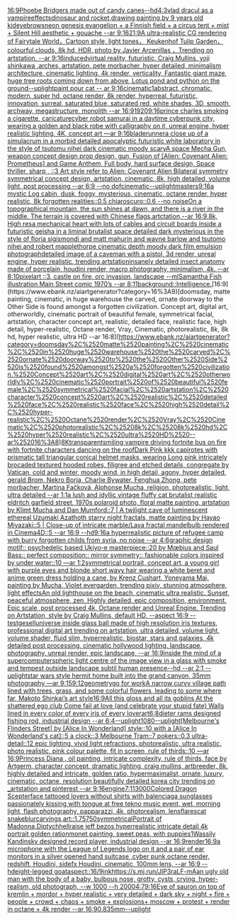 [16:9](https://www.ebank.nz/aiartgenerator?category=16%3A9)[Phoebe Bridgers made out of candy canes](https://www.ebank.nz/aiartgenerator?category=Phoebe%2520Bridgers%2520made%2520out%2520of%2520candy%2520canes)[--hd](https://www.ebank.nz/aiartgenerator?category=--hd)[4:3](https://www.ebank.nz/aiartgenerator?category=4%3A3)[vlad dracul as a vampire](https://www.ebank.nz/aiartgenerator?category=vlad%2520dracul%2520as%2520a%2520vampire)[effects](https://www.ebank.nz/aiartgenerator?category=effects)[dinosaur and rocket,drawing painting,by 9 years old kid](https://www.ebank.nz/aiartgenerator?category=dinosaur%2520and%2520rocket%2Cdrawing%2520painting%2Cby%25209%2520years%2520old%2520kid)[eyebrows](https://www.ebank.nz/aiartgenerator?category=eyebrows)[neon genesis evangelion + a Finnish field + a circus tent + mist + Silent Hill aesthetic + gouache --ar 9:16](https://www.ebank.nz/aiartgenerator?category=neon%2520genesis%2520evangelion%2520%2B%2520a%2520Finnish%2520field%2520%2B%2520a%2520circus%2520tent%2520%2B%2520mist%2520%2B%2520Silent%2520Hill%2520aesthetic%2520%2B%2520gouache%2520--ar%25209%3A16)[21:9](https://www.ebank.nz/aiartgenerator?category=21%3A9)[A ultra-realistic CG rendering of Fairytale World，Cartoon style, light tones，  Keukenhof Tulip Garden，colourful clouds, 8k hd, HDR, photo by Javier Arcenillas ，Trending on artstation.  --ar 9:16](https://www.ebank.nz/aiartgenerator?category=A%2520ultra-realistic%2520CG%2520rendering%2520of%2520Fairytale%2520World%EF%BC%8CCartoon%2520style%2C%2520light%2520tones%EF%BC%8C%2520%2520Keukenhof%2520Tulip%2520Garden%EF%BC%8Ccolourful%2520clouds%2C%25208k%2520hd%2C%2520HDR%2C%2520photo%2520by%2520Javier%2520Arcenillas%2520%EF%BC%8CTrending%2520on%2520artstation.%2520%2520--ar%25209%3A16)[induced](https://www.ebank.nz/aiartgenerator?category=induced)[virtual reality, futuristic, Craig Mullins, yoji shinkawa ,arches, artstation, pete morbacher, hyper detailed, minimalism architecture, cinematic lighting, 4k render, verticality, Fantastic giant maze, huge tree roots coming down from above, Lotus pond and python on the ground](https://www.ebank.nz/aiartgenerator?category=virtual%2520reality%2C%2520futuristic%2C%2520Craig%2520Mullins%2C%2520yoji%2520shinkawa%2520%2Carches%2C%2520artstation%2C%2520pete%2520morbacher%2C%2520hyper%2520detailed%2C%2520minimalism%2520architecture%2C%2520cinematic%2520lighting%2C%25204k%2520render%2C%2520verticality%2C%2520Fantastic%2520giant%2520maze%2C%2520huge%2520tree%2520roots%2520coming%2520down%2520from%2520above%2C%2520Lotus%2520pond%2520and%2520python%2520on%2520the%2520ground)[--uplight](https://www.ebank.nz/aiartgenerator?category=--uplight)[paint pour cat -- ar 9:16](https://www.ebank.nz/aiartgenerator?category=paint%2520pour%2520cat%2520--%2520ar%25209%3A16)[cinematic](https://www.ebank.nz/aiartgenerator?category=cinematic)[1](https://www.ebank.nz/aiartgenerator?category=1)[abstract, chromatic, modern, super hd, octane render, 8k render, hyperreal, futuristic, innovation, surreal, saturated blue, saturated red, white shades, 3D, smooth, archway, megastructure, monolith --ar 16:9](https://www.ebank.nz/aiartgenerator?category=abstract%2C%2520chromatic%2C%2520modern%2C%2520super%2520hd%2C%2520octane%2520render%2C%25208k%2520render%2C%2520hyperreal%2C%2520futuristic%2C%2520innovation%2C%2520surreal%2C%2520saturated%2520blue%2C%2520saturated%2520red%2C%2520white%2520shades%2C%25203D%2C%2520smooth%2C%2520archway%2C%2520megastructure%2C%2520monolith%2520--ar%252016%3A9)[1920](https://www.ebank.nz/aiartgenerator?category=1920)[9:16](https://www.ebank.nz/aiartgenerator?category=9%3A16)[prince charles smoking a cigarette, caricature](https://www.ebank.nz/aiartgenerator?category=prince%2520charles%2520smoking%2520a%2520cigarette%2C%2520caricature)[cyber robot samurai in a daytime cyberpunk city, wearing a golden and black robe with calligraphy on it, unreal engine, hyper realistic lighting, 4K, concept art —ar 9:16](https://www.ebank.nz/aiartgenerator?category=cyber%2520robot%2520samurai%2520in%2520a%2520daytime%2520cyberpunk%2520city%2C%2520wearing%2520a%2520golden%2520and%2520black%2520robe%2520with%2520calligraphy%2520on%2520it%2C%2520unreal%2520engine%2C%2520hyper%2520realistic%2520lighting%2C%25204K%2C%2520concept%2520art%2520%E2%80%94ar%25209%3A16)[bladerunner](https://www.ebank.nz/aiartgenerator?category=bladerunner)[a close up of a simulacrum in a morbid detailed apocalyptic futuristic white laboratory in the style of tsutomu nihei dark cinematic moody scary](https://www.ebank.nz/aiartgenerator?category=a%2520close%2520up%2520of%2520a%2520simulacrum%2520in%2520a%2520morbid%2520detailed%2520apocalyptic%2520futuristic%2520white%2520laboratory%2520in%2520the%2520style%2520of%2520tsutomu%2520nihei%2520dark%2520cinematic%2520moody%2520scary)[A space Mecha Gun,  weapon concept design,prop design, gun, Fusion of [Alien: Covenant Alien: Prometheus] and Game Anthem,  Full body,  hard surface design, Space thriller, sharp , ::3  Art style refer to Alien: Covenant Alien   Bilateral symmetry       symmetrical   concept design,  artstation, cinematic,  8k, high detailed,  volume light,  post processing    --ar 6:9   --no dof](https://www.ebank.nz/aiartgenerator?category=A%2520space%2520Mecha%2520Gun%2C%2520%2520weapon%2520concept%2520design%2Cprop%2520design%2C%2520gun%2C%2520Fusion%2520of%2520%5BAlien%3A%2520Covenant%2520Alien%3A%2520Prometheus%5D%2520and%2520Game%2520Anthem%2C%2520%2520Full%2520body%2C%2520%2520hard%2520surface%2520design%2C%2520Space%2520thriller%2C%2520sharp%2520%2C%2520%3A%3A3%2520%2520Art%2520style%2520refer%2520to%2520Alien%3A%2520Covenant%2520Alien%2520%2520%2520Bilateral%2520symmetry%2520%2520%2520%2520%2520%2520%2520symmetrical%2520%2520%2520concept%2520design%2C%2520%2520artstation%2C%2520cinematic%2C%2520%25208k%2C%2520high%2520detailed%2C%2520%2520volume%2520light%2C%2520%2520post%2520processing%2520%2520%2520%2520--ar%25206%3A9%2520%2520%2520--no%2520dof)[cinematic](https://www.ebank.nz/aiartgenerator?category=cinematic)[--uplight](https://www.ebank.nz/aiartgenerator?category=--uplight)[masters](https://www.ebank.nz/aiartgenerator?category=masters)[9:16](https://www.ebank.nz/aiartgenerator?category=9%3A16)[a mystic Log cabin, dusk, foggy, mysterious, cinematic, octane render, hyper realistic, 8k  forgotten realities::0.5 chiaroscuro::0.6 --no noise](https://www.ebank.nz/aiartgenerator?category=a%2520mystic%2520Log%2520cabin%2C%2520dusk%2C%2520foggy%2C%2520mysterious%2C%2520cinematic%2C%2520octane%2520render%2C%2520hyper%2520realistic%2C%25208k%2520%2520forgotten%2520realities%3A%3A0.5%2520chiaroscuro%3A%3A0.6%2520--no%2520noise)[On a topographical mountain, the sun shines at dawn, and there is a river in the middle. The terrain is covered with Chinese flags,artctation,--ar 16:9,8k, High res](https://www.ebank.nz/aiartgenerator?category=On%2520a%2520topographical%2520mountain%2C%2520the%2520sun%2520shines%2520at%2520dawn%2C%2520and%2520there%2520is%2520a%2520river%2520in%2520the%2520middle.%2520The%2520terrain%2520is%2520covered%2520with%2520Chinese%2520flags%2Cartctation%2C--ar%252016%3A9%2C8k%2C%2520High%2520res)[a mechanical heart with lots of cables and circuit boards inside a futuristic geisha in a liminal brutalist space detailed dark mysterious in the style of floria sigismondi and matt mahurin and wayne barlow and tsutomo nihei and robert mapplethorpe cinematic depth moody dark film emulsion photograph](https://www.ebank.nz/aiartgenerator?category=a%2520mechanical%2520heart%2520with%2520lots%2520of%2520cables%2520and%2520circuit%2520boards%2520inside%2520a%2520futuristic%2520geisha%2520in%2520a%2520liminal%2520brutalist%2520space%2520detailed%2520dark%2520mysterious%2520in%2520the%2520style%2520of%2520floria%2520sigismondi%2520and%2520matt%2520mahurin%2520and%2520wayne%2520barlow%2520and%2520tsutomo%2520nihei%2520and%2520robert%2520mapplethorpe%2520cinematic%2520depth%2520moody%2520dark%2520film%2520emulsion%2520photograph)[detailed image of a caveman with a pistol, 3d render, unreal engine, hyper realistic, trending artstation](https://www.ebank.nz/aiartgenerator?category=detailed%2520image%2520of%2520a%2520caveman%2520with%2520a%2520pistol%2C%25203d%2520render%2C%2520unreal%2520engine%2C%2520hyper%2520realistic%2C%2520trending%2520artstation)[insanely detailed insect anatomy made of porcelain, houdini render, macro photography, minimalism, 4k. --ar 8:10](https://www.ebank.nz/aiartgenerator?category=insanely%2520detailed%2520insect%2520anatomy%2520made%2520of%2520porcelain%2C%2520houdini%2520render%2C%2520macro%2520photography%2C%2520minimalism%2C%25204k.%2520--ar%25208%3A10)[pixelart ::3, castle on fire, orc invasion, landscape --ml](https://www.ebank.nz/aiartgenerator?category=pixelart%2520%3A%3A3%2C%2520castle%2520on%2520fire%2C%2520orc%2520invasion%2C%2520landscape%2520--ml)[Samantha Fish illustration Main Street comic 1970’s --ar 8:11](https://www.ebank.nz/aiartgenerator?category=Samantha%2520Fish%2520illustration%2520Main%2520Street%2520comic%25201970%E2%80%99s%2520--ar%25208%3A11)[background::](https://www.ebank.nz/aiartgenerator?category=background%3A%3A)[Intelligence.](https://www.ebank.nz/aiartgenerator?category=Intelligence.)[16:9](https://www.ebank.nz/aiartgenerator?category=16%3A9)[doomsday, matte painting, cinematic, in huge warehouse the carved, ornate doorway to the Other Side is found amongst a forgotten civilization. Concept art, digital art, otherworldly, cinematic portrait of beautiful female, symmetrical facial, artstation, character concept art, realistic, detailed face, realistic face, high detail, hyper-realistic, Octane render, Vray, Cinematic, photorealistic, 8k, 8k hd, hyper realistic, ultra HD --ar 16:8](https://www.ebank.nz/aiartgenerator?category=doomsday%2C%2520matte%2520painting%2C%2520cinematic%2C%2520in%2520huge%2520warehouse%2520the%2520carved%2C%2520ornate%2520doorway%2520to%2520the%2520Other%2520Side%2520is%2520found%2520amongst%2520a%2520forgotten%2520civilization.%2520Concept%2520art%2C%2520digital%2520art%2C%2520otherworldly%2C%2520cinematic%2520portrait%2520of%2520beautiful%2520female%2C%2520symmetrical%2520facial%2C%2520artstation%2C%2520character%2520concept%2520art%2C%2520realistic%2C%2520detailed%2520face%2C%2520realistic%2520face%2C%2520high%2520detail%2C%2520hyper-realistic%2C%2520Octane%2520render%2C%2520Vray%2C%2520Cinematic%2C%2520photorealistic%2C%25208k%2C%25208k%2520hd%2C%2520hyper%2520realistic%2C%2520ultra%2520HD%2520--ar%252016%3A8)[8K](https://www.ebank.nz/aiartgenerator?category=8K)[transparent](https://www.ebank.nz/aiartgenerator?category=transparent)[smiling vampire driving fortnite bus on fire with fortnite characters dancing on the roof](https://www.ebank.nz/aiartgenerator?category=smiling%2520vampire%2520driving%2520fortnite%2520bus%2520on%2520fire%2520with%2520fortnite%2520characters%2520dancing%2520on%2520the%2520roof)[Dark Pink kkk capirotes with prismatic tall triangular conical helmet masks, wearing Long pink intricately brocaded textured hooded robes, filigree and etched details, congregate by Vatican, cold and winter, moody wind, in high detail, agony, hyper detailed, gerald Brom, Nekro Borja, Charlie Bywater, Fenghua Zhong, pete morbacher, Martina Fačková, Alphonse Mucha, religion, photorealistic, light, ultra detailed --ar 1:1](https://www.ebank.nz/aiartgenerator?category=Dark%2520Pink%2520kkk%2520capirotes%2520with%2520prismatic%2520tall%2520triangular%2520conical%2520helmet%2520masks%2C%2520wearing%2520Long%2520pink%2520intricately%2520brocaded%2520textured%2520hooded%2520robes%2C%2520filigree%2520and%2520etched%2520details%2C%2520congregate%2520by%2520Vatican%2C%2520cold%2520and%2520winter%2C%2520moody%2520wind%2C%2520in%2520high%2520detail%2C%2520agony%2C%2520hyper%2520detailed%2C%2520gerald%2520Brom%2C%2520Nekro%2520Borja%2C%2520Charlie%2520Bywater%2C%2520Fenghua%2520Zhong%2C%2520pete%2520morbacher%2C%2520Martina%2520Fa%C4%8Dkov%C3%A1%2C%2520Alphonse%2520Mucha%2C%2520religion%2C%2520photorealistic%2C%2520light%2C%2520ultra%2520detailed%2520--ar%25201%3A1)[a lush and idyllic vintage fluffy cat brutalist realistic eldritch garfield street, 1970s polaroid photo, floral matte painting, artstation by Klimt Mucha and Dan Mumford::7 | A twilight cave of luminescent ethereal Uzumaki Azathoth starry night fractals, matte painting by Hayao Miyazaki::5 | Close-up of intricate marble/Lava fractal mandelbulb rendered in Cinema4D::5 --ar 16:9 --hd](https://www.ebank.nz/aiartgenerator?category=a%2520lush%2520and%2520idyllic%2520vintage%2520fluffy%2520cat%2520brutalist%2520realistic%2520eldritch%2520garfield%2520street%2C%25201970s%2520polaroid%2520photo%2C%2520floral%2520matte%2520painting%2C%2520artstation%2520by%2520Klimt%2520Mucha%2520and%2520Dan%2520Mumford%3A%3A7%2520%7C%2520A%2520twilight%2520cave%2520of%2520luminescent%2520ethereal%2520Uzumaki%2520Azathoth%2520starry%2520night%2520fractals%2C%2520matte%2520painting%2520by%2520Hayao%2520Miyazaki%3A%3A5%2520%7C%2520Close-up%2520of%2520intricate%2520marble/Lava%2520fractal%2520mandelbulb%2520rendered%2520in%2520Cinema4D%3A%3A5%2520--ar%252016%3A9%2520--hd)[9:16](https://www.ebank.nz/aiartgenerator?category=9%3A16)[a hyperrealistic picture of refugee camp with burry forgotten childs from syria,  no noise --ar 4:6](https://www.ebank.nz/aiartgenerator?category=a%2520hyperrealistic%2520picture%2520of%2520refugee%2520camp%2520with%2520burry%2520forgotten%2520childs%2520from%2520syria%2C%2520%2520no%2520noise%2520--ar%25204%3A6)[graphic design motif:: psychedelic based Ukiyo-e masterpiece::20 by Mœbius and Saul Bass:: perfect composition:: mirror symmetry:: fashionable colors inspired by under water::10 —ar 1:2](https://www.ebank.nz/aiartgenerator?category=graphic%2520design%2520motif%3A%3A%2520psychedelic%2520based%2520Ukiyo-e%2520masterpiece%3A%3A20%2520by%2520M%C5%93bius%2520and%2520Saul%2520Bass%3A%3A%2520perfect%2520composition%3A%3A%2520mirror%2520symmetry%3A%3A%2520fashionable%2520colors%2520inspired%2520by%2520under%2520water%3A%3A10%2520%E2%80%94ar%25201%3A2)[symmetrical portrait, concept art, a young girl with purple eyes and blonde short wavy hair wearing a white beret and anime green dress holding a cane, by Krenz Cushart, Yoneyama Mai, painting by Mucha, Violet evergarden, trending pixiv, stunning atmosphere, light effects](https://www.ebank.nz/aiartgenerator?category=symmetrical%2520portrait%2C%2520concept%2520art%2C%2520a%2520young%2520girl%2520with%2520purple%2520eyes%2520and%2520blonde%2520short%2520wavy%2520hair%2520wearing%2520a%2520white%2520beret%2520and%2520anime%2520green%2520dress%2520holding%2520a%2520cane%2C%2520by%2520Krenz%2520Cushart%2C%2520Yoneyama%2520Mai%2C%2520painting%2520by%2520Mucha%2C%2520Violet%2520evergarden%2C%2520trending%2520pixiv%2C%2520stunning%2520atmosphere%2C%2520light%2520effects)[An old lighthouse on the beach, cinematic ultra realistic. Sunset, peaceful atmosphere, zen. Highly detailed, epic composition, environment. Epic scale, post processed 4k, Octane render and Unreal Engine. Trending on Artstation, style by Craig Mullins, default HD, --aspect 16:9 --test](https://www.ebank.nz/aiartgenerator?category=An%2520old%2520lighthouse%2520on%2520the%2520beach%2C%2520cinematic%2520ultra%2520realistic.%2520Sunset%2C%2520peaceful%2520atmosphere%2C%2520zen.%2520Highly%2520detailed%2C%2520epic%2520composition%2C%2520environment.%2520Epic%2520scale%2C%2520post%2520processed%25204k%2C%2520Octane%2520render%2520and%2520Unreal%2520Engine.%2520Trending%2520on%2520Artstation%2C%2520style%2520by%2520Craig%2520Mullins%2C%2520default%2520HD%2C%2520--aspect%252016%3A9%2520--test)[gesell](https://www.ebank.nz/aiartgenerator?category=gesell)[universe inside glass ball made of high resolution iris textures, professional digital art trending on artstation, ultra detailed, volume light, volume shader, fluid slim, hyperrealistic, biostar, stars and galaxies, 4k detailed post processing, cinematic hollywood lighting, landscape, photography, unreal render, epic landscape, --ar 16:9](https://www.ebank.nz/aiartgenerator?category=universe%2520inside%2520glass%2520ball%2520made%2520of%2520high%2520resolution%2520iris%2520textures%2C%2520professional%2520digital%2520art%2520trending%2520on%2520artstation%2C%2520ultra%2520detailed%2C%2520volume%2520light%2C%2520volume%2520shader%2C%2520fluid%2520slim%2C%2520hyperrealistic%2C%2520biostar%2C%2520stars%2520and%2520galaxies%2C%25204k%2520detailed%2520post%2520processing%2C%2520cinematic%2520hollywood%2520lighting%2C%2520landscape%2C%2520photography%2C%2520unreal%2520render%2C%2520epic%2520landscape%2C%2520--ar%252016%3A9)[inside the mind of a supercomputer](https://www.ebank.nz/aiartgenerator?category=inside%2520the%2520mind%2520of%2520a%2520supercomputer)[spheric light centre of the image view in a glass with smoke and tempest outside landscape subtil human presence--hd --ar 2:1 --uplight](https://www.ebank.nz/aiartgenerator?category=spheric%2520light%2520centre%2520of%2520the%2520image%2520view%2520in%2520a%2520glass%2520with%2520smoke%2520and%2520tempest%2520outside%2520landscape%2520subtil%2520human%2520presence--hd%2520--ar%25202%3A1%2520--uplight)[star wars style hermit home built into the grand canyon, 35mm photography —ar 9:15](https://www.ebank.nz/aiartgenerator?category=star%2520wars%2520style%2520hermit%2520home%2520built%2520into%2520the%2520grand%2520canyon%2C%252035mm%2520photography%2520%E2%80%94ar%25209%3A15)[9:12](https://www.ebank.nz/aiartgenerator?category=9%3A12)[geometry](https://www.ebank.nz/aiartgenerator?category=geometry)[go for work](https://www.ebank.nz/aiartgenerator?category=go%2520for%2520work)[A narrow curvy village path lined with trees, grass, and some colorful flowers, leading to some where far, Makoto Shinkai’s art style](https://www.ebank.nz/aiartgenerator?category=A%2520narrow%2520curvy%2520village%2520path%2520lined%2520with%2520trees%2C%2520grass%2C%2520and%2520some%2520colorful%2520flowers%2C%2520leading%2520to%2520some%2520where%2520far%2C%2520Makoto%2520Shinkai%E2%80%99s%2520art%2520style)[16:9](https://www.ebank.nz/aiartgenerator?category=16%3A9)[All this gloss and all its goblins At the shattered ego club Come fail at love (and celebrate your stupid fate) Walls lined in every color of every iris of every lover](https://www.ebank.nz/aiartgenerator?category=All%2520this%2520gloss%2520and%2520all%2520its%2520goblins%2520At%2520the%2520shattered%2520ego%2520club%2520Come%2520fail%2520at%2520love%2520%28and%2520celebrate%2520your%2520stupid%2520fate%29%2520Walls%2520lined%2520in%2520every%2520color%2520of%2520every%2520iris%2520of%2520every%2520lover)[art](https://www.ebank.nz/aiartgenerator?category=art)[6:8](https://www.ebank.nz/aiartgenerator?category=6%3A8)[dieter rams designed fishing rod, industrial design --ar 6:4](https://www.ebank.nz/aiartgenerator?category=dieter%2520rams%2520designed%2520fishing%2520rod%2C%2520industrial%2520design%2520--ar%25206%3A4)[--uplight](https://www.ebank.nz/aiartgenerator?category=--uplight)[1080](https://www.ebank.nz/aiartgenerator?category=1080)[--uplight](https://www.ebank.nz/aiartgenerator?category=--uplight)[[Melbourne's Flinders Street] by [Alice In Wonderland] style::10 with a [Alice In Wonderland's cat]::5 a clock::3 Melbourne Tram::7 pokers::0.3 ultra-detail::12 epic lighting, vivid light refractions, photorealistic, ultra realistic, photo realistic, pink colour palette, fit in screen, rule of thirds::10 —ar 16:9](https://www.ebank.nz/aiartgenerator?category=%5BMelbourne%27s%2520Flinders%2520Street%5D%2520by%2520%5BAlice%2520In%2520Wonderland%5D%2520style%3A%3A10%2520with%2520a%2520%5BAlice%2520In%2520Wonderland%27s%2520cat%5D%3A%3A5%2520a%2520clock%3A%3A3%2520Melbourne%2520Tram%3A%3A7%2520pokers%3A%3A0.3%2520ultra-detail%3A%3A12%2520epic%2520lighting%2C%2520vivid%2520light%2520refractions%2C%2520photorealistic%2C%2520ultra%2520realistic%2C%2520photo%2520realistic%2C%2520pink%2520colour%2520palette%2C%2520fit%2520in%2520screen%2C%2520rule%2520of%2520thirds%3A%3A10%2520%E2%80%94ar%252016%3A9)[Princess Diana , oil painting, intricate complexity, rule of thirds, face by Artgerm, character concept, dramatic lighting, craig mullins, artbreeder, 8k, highly detailed and intricate, golden ratio, hypermaximalist, ornate, luxury, cinematic, octane, resolution beautifully detailed korea city trending on _artstation and pinterest --ar 9:16](https://www.ebank.nz/aiartgenerator?category=Princess%2520Diana%2520%2C%2520oil%2520painting%2C%2520intricate%2520complexity%2C%2520rule%2520of%2520thirds%2C%2520face%2520by%2520Artgerm%2C%2520character%2520concept%2C%2520dramatic%2520lighting%2C%2520craig%2520mullins%2C%2520artbreeder%2C%25208k%2C%2520highly%2520detailed%2520and%2520intricate%2C%2520golden%2520ratio%2C%2520hypermaximalist%2C%2520ornate%2C%2520luxury%2C%2520cinematic%2C%2520octane%2C%2520resolution%2520beautifully%2520detailed%2520korea%2520city%2520trending%2520on%2520_artstation%2520and%2520pinterest%2520--ar%25209%3A16)[engine](https://www.ebank.nz/aiartgenerator?category=engine)[7:11](https://www.ebank.nz/aiartgenerator?category=7%3A11)[3000](https://www.ebank.nz/aiartgenerator?category=3000)[Colored Dragon Scepter](https://www.ebank.nz/aiartgenerator?category=Colored%2520Dragon%2520Scepter)[face tattooed lovers without shirts with balenciaga sunglasses passionately kissing with tongue at free tekno music event, wet, morning light, flash photography, papparazzi, 4k, photorealism, lensflares](https://www.ebank.nz/aiartgenerator?category=face%2520tattooed%2520lovers%2520without%2520shirts%2520with%2520balenciaga%2520sunglasses%2520passionately%2520kissing%2520with%2520tongue%2520at%2520free%2520tekno%2520music%2520event%2C%2520wet%2C%2520morning%2520light%2C%2520flash%2520photography%2C%2520papparazzi%2C%25204k%2C%2520photorealism%2C%2520lensflares)[cat snake](https://www.ebank.nz/aiartgenerator?category=cat%2520snake)[blur](https://www.ebank.nz/aiartgenerator?category=blur)[carvings,](https://www.ebank.nz/aiartgenerator?category=carvings%2C)[art::1.75](https://www.ebank.nz/aiartgenerator?category=art%3A%3A1.75)[750](https://www.ebank.nz/aiartgenerator?category=750)[symmetrical](https://www.ebank.nz/aiartgenerator?category=symmetrical)[Portrait of Madonna,Diptych](https://www.ebank.nz/aiartgenerator?category=Portrait%2520of%2520Madonna%2CDiptych)[hellraise jeff bezos hyperrealistic intricate detail 4k portrait golden ration](https://www.ebank.nz/aiartgenerator?category=hellraise%2520jeff%2520bezos%2520hyperrealistic%2520intricate%2520detail%25204k%2520portrait%2520golden%2520ration)[monet painting, sweet peas, with puppies](https://www.ebank.nz/aiartgenerator?category=monet%2520painting%2C%2520sweet%2520peas%2C%2520with%2520puppies)[1](https://www.ebank.nz/aiartgenerator?category=1)[Wassily Kandinsky designed record player, industrial design --ar 16:9](https://www.ebank.nz/aiartgenerator?category=Wassily%2520Kandinsky%2520designed%2520record%2520player%2C%2520industrial%2520design%2520--ar%252016%3A9)[](https://www.ebank.nz/aiartgenerator?category=)[render](https://www.ebank.nz/aiartgenerator?category=render)[16:9](https://www.ebank.nz/aiartgenerator?category=16%3A9)[a microphone with the League of Legends logo on it and a pair of ear monitors in a silver opened hand suitcase ,cyber punk,octane render, redshift, Houdini, sidefx Houdini, cinematic, 100mm lens, --ar 16:9 --hd](https://www.ebank.nz/aiartgenerator?category=a%2520microphone%2520with%2520the%2520League%2520of%2520Legends%2520logo%2520on%2520it%2520and%2520a%2520pair%2520of%2520ear%2520monitors%2520in%2520a%2520silver%2520opened%2520hand%2520suitcase%2520%2Ccyber%2520punk%2Coctane%2520render%2C%2520redshift%2C%2520Houdini%2C%2520sidefx%2520Houdini%2C%2520cinematic%2C%2520100mm%2520lens%2C%2520--ar%252016%3A9%2520--hd)[eight-legged goat](https://www.ebank.nz/aiartgenerator?category=eight-legged%2520goat)[aspect::16/9](https://www.ebank.nz/aiartgenerator?category=aspect%3A%3A16/9)[ink](https://www.ebank.nz/aiartgenerator?category=ink)[<https://s.mj.run/JIP3raLF-mA>](https://www.ebank.nz/aiartgenerator?category=%3Chttps%3A//s.mj.run/JIP3raLF-mA%3E)[an ugly old man with the body of a baby, bulbous nose, grotty, cysts, crying, hyper-realism, old photograph, --w 1000 --h 2000](https://www.ebank.nz/aiartgenerator?category=an%2520ugly%2520old%2520man%2520with%2520the%2520body%2520of%2520a%2520baby%2C%2520bulbous%2520nose%2C%2520grotty%2C%2520cysts%2C%2520crying%2C%2520hyper-realism%2C%2520old%2520photograph%2C%2520--w%25201000%2520--h%25202000)[4:7](https://www.ebank.nz/aiartgenerator?category=4%3A7)[9:16](https://www.ebank.nz/aiartgenerator?category=9%3A16)[Eye of sauron on top of kremlin + mordor + hyper realistic + very detailed + dark sky + night + fire + people + crowd + chaos + smoke + explosions+ moscow + protest + render in octane + 4k render --ar 16:9](https://www.ebank.nz/aiartgenerator?category=Eye%2520of%2520sauron%2520on%2520top%2520of%2520kremlin%2520%2B%2520mordor%2520%2B%2520hyper%2520realistic%2520%2B%2520very%2520detailed%2520%2B%2520dark%2520sky%2520%2B%2520night%2520%2B%2520fire%2520%2B%2520people%2520%2B%2520crowd%2520%2B%2520chaos%2520%2B%2520smoke%2520%2B%2520explosions%2B%2520moscow%2520%2B%2520protest%2520%2B%2520render%2520in%2520octane%2520%2B%25204k%2520render%2520--ar%252016%3A9)[0.8](https://www.ebank.nz/aiartgenerator?category=0.8)[35mm](https://www.ebank.nz/aiartgenerator?category=35mm)[--uplight](https://www.ebank.nz/aiartgenerator?category=--uplight)
